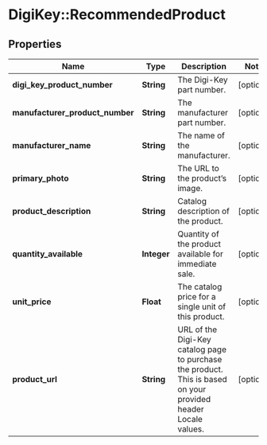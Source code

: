 # DigiKey::RecommendedProduct

## Properties
Name | Type | Description | Notes
------------ | ------------- | ------------- | -------------
**digi_key_product_number** | **String** | The Digi-Key part number. | [optional] 
**manufacturer_product_number** | **String** | The manufacturer part number. | [optional] 
**manufacturer_name** | **String** | The name of the manufacturer. | [optional] 
**primary_photo** | **String** | The URL to the product’s image. | [optional] 
**product_description** | **String** | Catalog description of the product. | [optional] 
**quantity_available** | **Integer** | Quantity of the product available for immediate sale. | [optional] 
**unit_price** | **Float** | The catalog price for a single unit of this product. | [optional] 
**product_url** | **String** | URL of the Digi-Key catalog page to purchase the product. This is based on your provided header Locale values. | [optional] 


